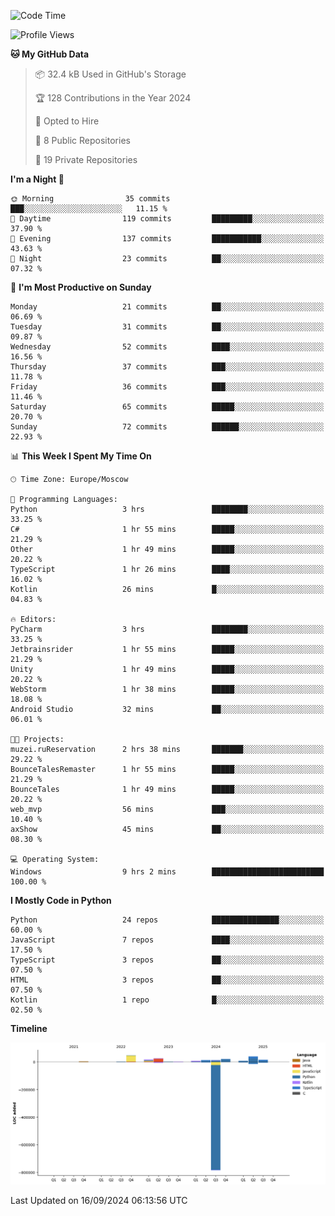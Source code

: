 <!--START_SECTION:waka-->
![Code Time](http://img.shields.io/badge/Code%20Time-519%20hrs%2032%20mins-blue)

![Profile Views](http://img.shields.io/badge/Profile%20Views-2-blue)

**🐱 My GitHub Data** 

> 📦 32.4 kB Used in GitHub's Storage 
 > 
> 🏆 128 Contributions in the Year 2024
 > 
> 💼 Opted to Hire
 > 
> 📜 8 Public Repositories 
 > 
> 🔑 19 Private Repositories 
 > 
**I'm a Night 🦉** 

```text
🌞 Morning                35 commits          ███░░░░░░░░░░░░░░░░░░░░░░   11.15 % 
🌆 Daytime                119 commits         █████████░░░░░░░░░░░░░░░░   37.90 % 
🌃 Evening                137 commits         ███████████░░░░░░░░░░░░░░   43.63 % 
🌙 Night                  23 commits          ██░░░░░░░░░░░░░░░░░░░░░░░   07.32 % 
```
📅 **I'm Most Productive on Sunday** 

```text
Monday                   21 commits          ██░░░░░░░░░░░░░░░░░░░░░░░   06.69 % 
Tuesday                  31 commits          ██░░░░░░░░░░░░░░░░░░░░░░░   09.87 % 
Wednesday                52 commits          ████░░░░░░░░░░░░░░░░░░░░░   16.56 % 
Thursday                 37 commits          ███░░░░░░░░░░░░░░░░░░░░░░   11.78 % 
Friday                   36 commits          ███░░░░░░░░░░░░░░░░░░░░░░   11.46 % 
Saturday                 65 commits          █████░░░░░░░░░░░░░░░░░░░░   20.70 % 
Sunday                   72 commits          ██████░░░░░░░░░░░░░░░░░░░   22.93 % 
```


📊 **This Week I Spent My Time On** 

```text
🕑︎ Time Zone: Europe/Moscow

💬 Programming Languages: 
Python                   3 hrs               ████████░░░░░░░░░░░░░░░░░   33.25 % 
C#                       1 hr 55 mins        █████░░░░░░░░░░░░░░░░░░░░   21.29 % 
Other                    1 hr 49 mins        █████░░░░░░░░░░░░░░░░░░░░   20.22 % 
TypeScript               1 hr 26 mins        ████░░░░░░░░░░░░░░░░░░░░░   16.02 % 
Kotlin                   26 mins             █░░░░░░░░░░░░░░░░░░░░░░░░   04.83 % 

🔥 Editors: 
PyCharm                  3 hrs               ████████░░░░░░░░░░░░░░░░░   33.25 % 
Jetbrainsrider           1 hr 55 mins        █████░░░░░░░░░░░░░░░░░░░░   21.29 % 
Unity                    1 hr 49 mins        █████░░░░░░░░░░░░░░░░░░░░   20.22 % 
WebStorm                 1 hr 38 mins        █████░░░░░░░░░░░░░░░░░░░░   18.08 % 
Android Studio           32 mins             ██░░░░░░░░░░░░░░░░░░░░░░░   06.01 % 

🐱‍💻 Projects: 
muzei.ruReservation      2 hrs 38 mins       ███████░░░░░░░░░░░░░░░░░░   29.22 % 
BounceTalesRemaster      1 hr 55 mins        █████░░░░░░░░░░░░░░░░░░░░   21.29 % 
BounceTales              1 hr 49 mins        █████░░░░░░░░░░░░░░░░░░░░   20.22 % 
web_mvp                  56 mins             ███░░░░░░░░░░░░░░░░░░░░░░   10.40 % 
axShow                   45 mins             ██░░░░░░░░░░░░░░░░░░░░░░░   08.30 % 

💻 Operating System: 
Windows                  9 hrs 2 mins        █████████████████████████   100.00 % 
```

**I Mostly Code in Python** 

```text
Python                   24 repos            ███████████████░░░░░░░░░░   60.00 % 
JavaScript               7 repos             ████░░░░░░░░░░░░░░░░░░░░░   17.50 % 
TypeScript               3 repos             ██░░░░░░░░░░░░░░░░░░░░░░░   07.50 % 
HTML                     3 repos             ██░░░░░░░░░░░░░░░░░░░░░░░   07.50 % 
Kotlin                   1 repo              █░░░░░░░░░░░░░░░░░░░░░░░░   02.50 % 
```



**Timeline**

![Lines of Code chart](https://raw.githubusercontent.com/adlemx/adlemx/main/assets/bar_graph.png)


 Last Updated on 16/09/2024 06:13:56 UTC
<!--END_SECTION:waka-->
